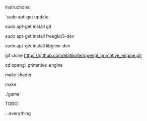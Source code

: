 Instructions:

`sudo apt-get update

sudo apt-get install git

sudo apt-get install freeglut3-dev

sudo apt-get install libglew-dev

git clone https://github.com/ebitikofer/opengl_primative_engine.git

cd opengl_primative_engine

make shader

make

./game`

TODO:

...everything
